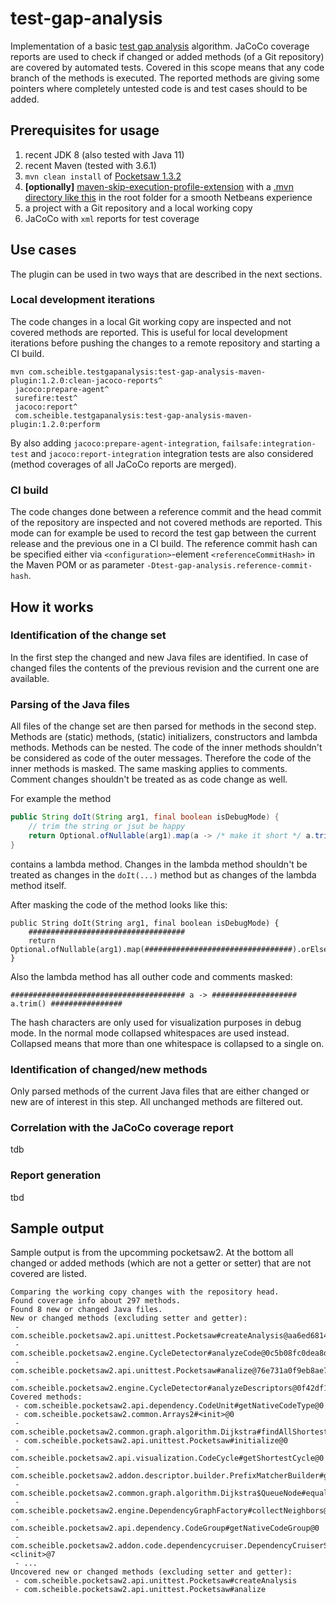 # test-gap-analysis

Implementation of a basic [test gap analysis](https://www.cqse.eu/publications/2016-did-we-test-the-right-thing-experiences-with-test-gap-analysis-in-practice.pdf) algorithm.
JaCoCo coverage reports are used to check if changed or added methods (of a Git repository) are covered by automated tests.
Covered in this scope means that any code branch of the methods is executed.
The reported methods are giving some pointers where completely untested code is and test cases should to be added.

## Prerequisites for usage

1. recent JDK 8 (also tested with Java 11)
1. recent Maven (tested with 3.6.1)
1. `mvn clean install` of [Pocketsaw 1.3.2](https://github.com/janScheible/pocketsaw/tree/1.3.2)
1. **[optionally]** [maven-skip-execution-profile-extension](https://github.com/janScheible/spring-boot-netbeans-getting-started/tree/master/skip-execution-profile/maven-skip-execution-profile-extension) with a [.mvn directory like this](https://github.com/janScheible/spring-boot-netbeans-getting-started/tree/master/spring-boot-netbeans-single-module/.mvn) in the root folder for a smooth Netbeans experience
1. a project with a Git repository and a local working copy
1. JaCoCo with `xml` reports for test coverage

## Use cases

The plugin can be used in two ways that are described in the next sections.

### Local development iterations

The code changes in a local Git working copy are inspected and not covered methods are reported.
This is useful for local development iterations before pushing the changes to a remote repository and starting a CI build.

```DOS .bat
mvn com.scheible.testgapanalysis:test-gap-analysis-maven-plugin:1.2.0:clean-jacoco-reports^
 jacoco:prepare-agent^
 surefire:test^
 jacoco:report^
 com.scheible.testgapanalysis:test-gap-analysis-maven-plugin:1.2.0:perform
```

By also adding `jacoco:prepare-agent-integration`, `failsafe:integration-test` and `jacoco:report-integration` integration tests are also considered (method coverages of all JaCoCo reports are merged).

### CI build

The code changes done between a reference commit and the head commit of the repository are inspected and not covered methods are reported.
This mode can for example be used to record the test gap between the current release and the previous one in a CI build.
The reference commit hash can be specified either via `<configuration>`-element `<referenceCommitHash>` in the Maven POM or as parameter `-Dtest-gap-analysis.reference-commit-hash`.

## How it works

### Identification of the change set

In the first step the changed and new Java files are identified.
In case of changed files the contents of the previous revision and the current one are available.

### Parsing of the Java files

All files of the change set are then parsed for methods in the second step.
Methods are (static) methods, (static) initializers, constructors and lambda methods.
Methods can be nested.
The code of the inner methods shouldn't be considered as code of the outer messages.
Therefore the code of the inner methods is masked.
The same masking applies to comments.
Comment changes shouldn't be treated as as code change as well.

For example the method

```java
public String doIt(String arg1, final boolean isDebugMode) {
	// trim the string or jsut be happy
	return Optional.ofNullable(arg1).map(a -> /* make it short */ a.trim()).orElse(":-)");
}
```

contains a lambda method.
Changes in the lambda method shouldn't be treated as changes in the `doIt(...)` method but as changes of the lambda method itself.

After masking the code of the method looks like this:

```
public String doIt(String arg1, final boolean isDebugMode) {
	###################################
	return Optional.ofNullable(arg1).map(#################################).orElse(":-)");
}
```

Also the lambda method has all outher code and comments masked:

```
####################################### a -> ################### a.trim() ################
```

The hash characters are only used for visualization purposes in debug mode.
In the normal mode collapsed whitespaces are used instead.
Collapsed means that more than one whitespace is collapsed to a single on.

### Identification of changed/new methods

Only parsed methods of the current Java files that are either changed or new are of interest in this step.
All unchanged methods are filtered out.

### Correlation with the JaCoCo coverage report

tdb

### Report generation

tbd

## Sample output

Sample output is from the upcomming pocketsaw2.
At the bottom all changed or added methods (which are not a getter or setter) that are not covered are listed.

```
Comparing the working copy changes with the repository head.
Found coverage info about 297 methods.
Found 8 new or changed Java files.
New or changed methods (excluding setter and getter):
 - com.scheible.pocketsaw2.api.unittest.Pocketsaw#createAnalysis@aa6ed6814a638d238063be02c723d96f4e2103884afd5e4cd3bf30ca7358334f
 - com.scheible.pocketsaw2.engine.CycleDetector#analyzeCode@0c5b08fc0dea8d3794188cbbee5525430d2dc6486310bcbff04b8e28d77e600c
 - com.scheible.pocketsaw2.api.unittest.Pocketsaw#analize@76e731a0f9eb8ae75db6ab3e3b8b94ecfafe194142721d4d48dc8e0b20ed9aec
 - com.scheible.pocketsaw2.engine.CycleDetector#analyzeDescriptors@0f42df1a5a8b9a441fbe3a31595270eddb5154a95bd073d63a7e1c5e77004c57
Covered methods:
 - com.scheible.pocketsaw2.api.dependency.CodeUnit#getNativeCodeType@0
 - com.scheible.pocketsaw2.common.Arrays2#<init>@0
 - com.scheible.pocketsaw2.common.graph.algorithm.Dijkstra#findAllShortestPaths@116
 - com.scheible.pocketsaw2.api.unittest.Pocketsaw#initialize@0
 - com.scheible.pocketsaw2.api.visualization.CodeCycle#getShortestCycle@0
 - com.scheible.pocketsaw2.addon.descriptor.builder.PrefixMatcherBuilder#getExcludes@0
 - com.scheible.pocketsaw2.common.graph.algorithm.Dijkstra$QueueNode#equals@0
 - com.scheible.pocketsaw2.engine.DependencyGraphFactory#collectNeighbors@0
 - com.scheible.pocketsaw2.api.dependency.CodeGroup#getNativeCodeGroup@0
 - com.scheible.pocketsaw2.addon.code.dependencycruiser.DependencyCruiserSource#<clinit>@7
 - ...
Uncovered new or changed methods (excluding setter and getter):
 - com.scheible.pocketsaw2.api.unittest.Pocketsaw#createAnalysis
 - com.scheible.pocketsaw2.api.unittest.Pocketsaw#analize
```

